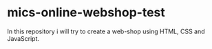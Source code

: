 # mics-online-webshop-test
In this repository i will try to create a web-shop using HTML, CSS and JavaScript.
